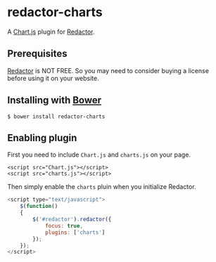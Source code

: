 redactor-charts
===============

A [Chart.js](http://www.chartjs.org) plugin for [Redactor](http://imperavi.com/redactor).

Prerequisites
-------------

[Redactor](http://imperavi.com/redactor/download/) is NOT FREE. So you may need to consider buying a license before using it on your website.


Installing with [Bower](http://bower.io)
----------------------------------------

```
$ bower install redactor-charts
```

Enabling plugin
---------------

First you need to include `Chart.js` and `charts.js` on your page.

```
<script src="Chart.js"></script>
<script src="charts.js"></script>

```

Then simply enable the `charts` pluin when you initialize Redactor.

```js
<script type="text/javascript">
    $(function()
    {
        $('#redactor').redactor({
            focus: true,
            plugins: ['charts']
        });
    });
</script>
```

